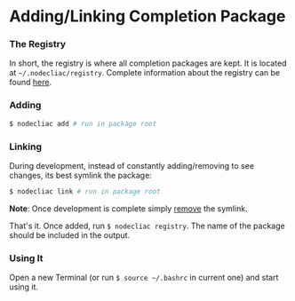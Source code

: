 # Adding/Linking Completion Package

### The Registry

In short, the registry is where all completion packages are kept. It is located at `~/.nodecliac/registry`. Complete information about the registry can be found [here](https://github.com/cgabriel5/nodecliac#registry).

### Adding

```sh
$ nodecliac add # run in package root
```

### Linking

During development, instead of constantly adding/removing to see changes, its best symlink the package:

```sh
$ nodecliac link # run in package root
```

**Note**: Once development is complete simply [remove](./removing.md) the symlink.

That's it. Once added, run `$ nodecliac registry`. The name of the package should be included in the output.

### Using It

Open a new Terminal (or run `$ source ~/.bashrc` in current one) and start using it.
